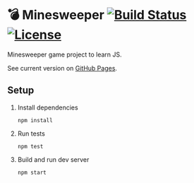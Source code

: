 # 💣 Minesweeper [![Build Status](https://travis-ci.org/kondratyev-nv/minesweeper.svg?branch=master)](https://travis-ci.org/kondratyev-nv/minesweeper) [![License](https://img.shields.io/badge/License-MIT-green.svg)](LICENSE)

Minesweeper game project to learn JS.

See current version on [GitHub Pages](http://kondratyev-nv.github.io/minesweeper/).

## Setup

 1. Install dependencies

        npm install

 1. Run tests

        npm test

 1. Build and run dev server

        npm start
